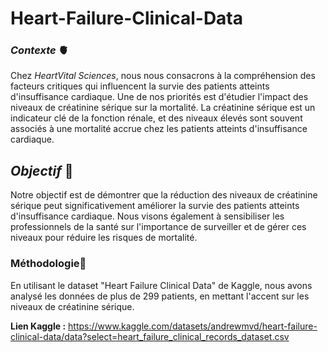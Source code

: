 # Heart-Failure-Clinical-Data

### ***Contexte*** 🫀

Chez *HeartVital Sciences*, nous nous consacrons à la compréhension des facteurs critiques qui influencent la survie des patients atteints d'insuffisance cardiaque. Une de nos priorités est d'étudier l'impact des niveaux de créatinine sérique sur la mortalité. La créatinine sérique est un indicateur clé de la fonction rénale, et des niveaux élevés sont souvent associés à une mortalité accrue chez les patients atteints d'insuffisance cardiaque.

## ***Objectif*** 🔽
Notre objectif est de démontrer que la réduction des niveaux de créatinine sérique peut significativement améliorer la survie des patients atteints d'insuffisance cardiaque. Nous visons également à sensibiliser les professionnels de la santé sur l'importance de surveiller et de gérer ces niveaux pour réduire les risques de mortalité.

### **Méthodologie📑**
En utilisant le dataset "Heart Failure Clinical Data" de Kaggle, nous avons analysé les données de plus de 299 patients, en mettant l'accent sur les niveaux de créatinine sérique.

**Lien Kaggle :** https://www.kaggle.com/datasets/andrewmvd/heart-failure-clinical-data/data?select=heart_failure_clinical_records_dataset.csv
